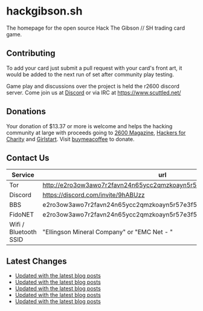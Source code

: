 # hackgibson.sh
The homepage for the open source Hack The Gibson // SH trading card game.


## Contributing

To add your card just submit a pull request with your card's front art, it would be added to the next run of set after community play testing.

Game play and discussions over the project is held the r2600 discord server. Come join us at [Discord](https://discord.com/invite/9hABUzz) or via IRC at https://www.scuttled.net/


## Donations

Your donation of $13.37 or more is welcome and helps the hacking community at large with proceeds going to [2600 Magazine](https://2600.com/), [Hackers for Charity](https://hackersforcharity.org) and [Girlstart](https://girlstart.org).  Visit [buymeacoffee](https://www.buymeacoffee.com/hackgibson.sh) to donate.


## Contact Us

Service | url
-|-
Tor | http://e2ro3ow3awo7r2favn24n65ycc2qmzkoayn5r57e3f56nvjwdcgg32ad.onion
Discord | https://discord.com/invite/9hABUzz
BBS | e2ro3ow3awo7r2favn24n65ycc2qmzkoayn5r57e3f56nvjwdcgg32ad.onion:23
FidoNET | e2ro3ow3awo7r2favn24n65ycc2qmzkoayn5r57e3f56nvjwdcgg32ad.onion:24554
Wifi / Bluetooth SSID | "Ellingson Mineral Company" or "EMC Net - <fidonet address>"

## Latest Changes
<!-- BLOG-POST-LIST:START -->
- [Updated with the latest blog posts](https://github.com/DFW2600/hackgibson.sh/commit/f80372d771d7b3ebe57686ce977ac48eb5d6d195)
- [Updated with the latest blog posts](https://github.com/DFW2600/hackgibson.sh/commit/8f185b01c13ce9e119e233c4a6cc08e65fdbf8b7)
- [Updated with the latest blog posts](https://github.com/DFW2600/hackgibson.sh/commit/a0564534b954b935f8102d7ab0580b24ed280c9f)
- [Updated with the latest blog posts](https://github.com/DFW2600/hackgibson.sh/commit/ed91997d226c2b3bcdee36a097e28d9ea644cf3b)
- [Updated with the latest blog posts](https://github.com/DFW2600/hackgibson.sh/commit/f99db54f11d948dfceff8cc923b28ad5753956e1)
<!-- BLOG-POST-LIST:END -->
